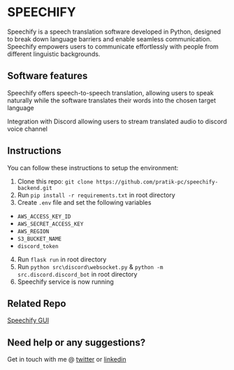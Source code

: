 
# SPEECHIFY

Speechify is a speech translation software developed in Python, designed to break down language barriers and enable seamless communication. Speechify empowers users to communicate effortlessly with people from different linguistic backgrounds.

## Software features

Speechify offers speech-to-speech translation, allowing users to speak naturally while the software translates their words into the chosen target language

Integration with Discord allowing users to stream translated audio to discord voice channel

## Instructions

You can follow these instructions to setup the environment:

1. Clone this repo: `git clone https://github.com/pratik-pc/speechify-backend.git`
2. Run `pip install -r requirements.txt` in root directory
3. Create `.env` file and set the following variables
  - `AWS_ACCESS_KEY_ID`
  - `AWS_SECRET_ACCESS_KEY`
  - `AWS_REGION`
  - `S3_BUCKET_NAME`
  - `discord_token`
4. Run `flask run` in root directory
5. Run `python src\discord\websocket.py` & `python -m src.discord.discord_bot` in root directory
6. Speechify service is now running

## Related Repo

[Speechify GUI](https://github.com/pratik-pc/speechify)

## Need help or any suggestions?

Get in touch with me @ [twitter](https://twitter.com/Pratik24730644) or [linkedin](https://linkedin.com/in/pratik-chanda)